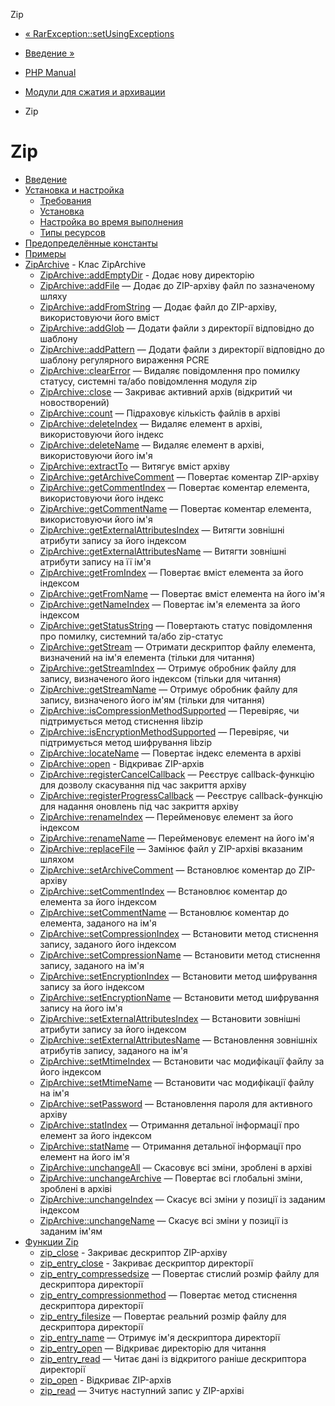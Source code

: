 Zip

-   [« RarException::setUsingExceptions](rarexception.setusingexceptions.html)
    
-   [Введение »](intro.zip.html)
    
-   [PHP Manual](index.html)
    
-   [Модули для сжатия и архивации](refs.compression.html)
    
-   Zip
    

# Zip

-   [Введение](intro.zip.html)
-   [Установка и настройка](zip.setup.html)
    -   [Требования](zip.requirements.html)
    -   [Установка](zip.installation.html)
    -   [Настройка во время выполнения](zip.configuration.html)
    -   [Типы ресурсов](zip.resources.html)
-   [Предопределённые константы](zip.constants.html)
-   [Примеры](zip.examples.html)
-   [ZipArchive](class.ziparchive.html) - Клас ZipArchive
    -   [ZipArchive::addEmptyDir](ziparchive.addemptydir.html) - Додає нову директорію
    -   [ZipArchive::addFile](ziparchive.addfile.html) — Додає до ZIP-архіву файл по зазначеному шляху
    -   [ZipArchive::addFromString](ziparchive.addfromstring.html) — Додає файл до ZIP-архіву, використовуючи його вміст
    -   [ZipArchive::addGlob](ziparchive.addglob.html) — Додати файли з директорії відповідно до шаблону
    -   [ZipArchive::addPattern](ziparchive.addpattern.html) — Додати файли з директорії відповідно до шаблону регулярного вираження PCRE
    -   [ZipArchive::clearError](ziparchive.clearerror.html) — Видаляє повідомлення про помилку статусу, системні та/або повідомлення модуля zip
    -   [ZipArchive::close](ziparchive.close.html) — Закриває активний архів (відкритий чи новостворений)
    -   [ZipArchive::count](ziparchive.count.html) — Підраховує кількість файлів в архіві
    -   [ZipArchive::deleteIndex](ziparchive.deleteindex.html) — Видаляє елемент в архіві, використовуючи його індекс
    -   [ZipArchive::deleteName](ziparchive.deletename.html) — Видаляє елемент в архіві, використовуючи його ім'я
    -   [ZipArchive::extractTo](ziparchive.extractto.html) — Витягує вміст архіву
    -   [ZipArchive::getArchiveComment](ziparchive.getarchivecomment.html) — Повертає коментар ZIP-архіву
    -   [ZipArchive::getCommentIndex](ziparchive.getcommentindex.html) — Повертає коментар елемента, використовуючи його індекс
    -   [ZipArchive::getCommentName](ziparchive.getcommentname.html) — Повертає коментар елемента, використовуючи його ім'я
    -   [ZipArchive::getExternalAttributesIndex](ziparchive.getexternalattributesindex.html) — Витягти зовнішні атрибути запису за його індексом
    -   [ZipArchive::getExternalAttributesName](ziparchive.getexternalattributesname.html) — Витягти зовнішні атрибути запису на її ім'я
    -   [ZipArchive::getFromIndex](ziparchive.getfromindex.html) — Повертає вміст елемента за його індексом
    -   [ZipArchive::getFromName](ziparchive.getfromname.html) — Повертає вміст елемента на його ім'я
    -   [ZipArchive::getNameIndex](ziparchive.getnameindex.html) — Повертає ім'я елемента за його індексом
    -   [ZipArchive::getStatusString](ziparchive.getstatusstring.html) — Повертають статус повідомлення про помилку, системний та/або zip-статус
    -   [ZipArchive::getStream](ziparchive.getstream.html) — Отримати дескриптор файлу елемента, визначений на ім'я елемента (тільки для читання)
    -   [ZipArchive::getStreamIndex](ziparchive.getstreamindex.html) — Отримує обробник файлу для запису, визначеного його індексом (тільки для читання)
    -   [ZipArchive::getStreamName](ziparchive.getstreamname.html) — Отримує обробник файлу для запису, визначеного його ім'ям (тільки для читання)
    -   [ZipArchive::isCompressionMethodSupported](ziparchive.iscompressionmethoddupported.html) — Перевіряє, чи підтримується метод стиснення libzip
    -   [ZipArchive::isEncryptionMethodSupported](ziparchive.isencryptionmethoddupported.html) — Перевіряє, чи підтримується метод шифрування libzip
    -   [ZipArchive::locateName](ziparchive.locatename.html) — Повертає індекс елемента в архіві
    -   [ZipArchive::open](ziparchive.open.html) - Відкриває ZIP-архів
    -   [ZipArchive::registerCancelCallback](ziparchive.registercancelcallback.html) — Реєструє callback-функцію для дозволу скасування під час закриття архіву
    -   [ZipArchive::registerProgressCallback](ziparchive.registerprogresscallback.html) — Реєструє callback-функцію для надання оновлень під час закриття архіву
    -   [ZipArchive::renameIndex](ziparchive.renameindex.html) — Перейменовує елемент за його індексом
    -   [ZipArchive::renameName](ziparchive.renamename.html) — Перейменовує елемент на його ім'я
    -   [ZipArchive::replaceFile](ziparchive.replacefile.html) — Замінює файл у ZIP-архіві вказаним шляхом
    -   [ZipArchive::setArchiveComment](ziparchive.setarchivecomment.html) — Встановлює коментар до ZIP-архіву
    -   [ZipArchive::setCommentIndex](ziparchive.setcommentindex.html) — Встановлює коментар до елемента за його індексом
    -   [ZipArchive::setCommentName](ziparchive.setcommentname.html) — Встановлює коментар до елемента, заданого на ім'я
    -   [ZipArchive::setCompressionIndex](ziparchive.setcompressionindex.html) — Встановити метод стиснення запису, заданого його індексом
    -   [ZipArchive::setCompressionName](ziparchive.setcompressionname.html) — Встановити метод стиснення запису, заданого на ім'я
    -   [ZipArchive::setEncryptionIndex](ziparchive.setencryptionindex.html) — Встановити метод шифрування запису за його індексом
    -   [ZipArchive::setEncryptionName](ziparchive.setencryptionname.html) — Встановити метод шифрування запису на його ім'я
    -   [ZipArchive::setExternalAttributesIndex](ziparchive.setexternalattributesindex.html) — Встановити зовнішні атрибути запису за його індексом
    -   [ZipArchive::setExternalAttributesName](ziparchive.setexternalattributesname.html) — Встановлення зовнішніх атрибутів запису, заданого на ім'я
    -   [ZipArchive::setMtimeIndex](ziparchive.setmtimeindex.html) — Встановити час модифікації файлу за його індексом
    -   [ZipArchive::setMtimeName](ziparchive.setmtimename.html) — Встановити час модифікації файлу на ім'я
    -   [ZipArchive::setPassword](ziparchive.setpassword.html) — Встановлення пароля для активного архіву
    -   [ZipArchive::statIndex](ziparchive.statindex.html) — Отримання детальної інформації про елемент за його індексом
    -   [ZipArchive::statName](ziparchive.statname.html) — Отримання детальної інформації про елемент на його ім'я
    -   [ZipArchive::unchangeAll](ziparchive.unchangeall.html) — Скасовує всі зміни, зроблені в архіві
    -   [ZipArchive::unchangeArchive](ziparchive.unchangearchive.html) — Повертає всі глобальні зміни, зроблені в архіві
    -   [ZipArchive::unchangeIndex](ziparchive.unchangeindex.html) — Скасує всі зміни у позиції із заданим індексом
    -   [ZipArchive::unchangeName](ziparchive.unchangename.html) — Скасує всі зміни у позиції із заданим ім'ям
-   [Функции Zip](ref.zip.html)
    -   [zip\_close](function.zip-close.html) - Закриває дескриптор ZIP-архіву
    -   [zip\_entry\_close](function.zip-entry-close.html) - Закриває дескриптор директорії
    -   [zip\_entry\_compressedsize](function.zip-entry-compressedsize.html) — Повертає стислий розмір файлу для дескриптора директорії
    -   [zip\_entry\_compressionmethod](function.zip-entry-compressionmethod.html) — Повертає метод стиснення дескриптора директорії
    -   [zip\_entry\_filesize](function.zip-entry-filesize.html) — Повертає реальний розмір файлу для дескриптора директорії
    -   [zip\_entry\_name](function.zip-entry-name.html) — Отримує ім'я дескриптора директорії
    -   [zip\_entry\_open](function.zip-entry-open.html) — Відкриває директорію для читання
    -   [zip\_entry\_read](function.zip-entry-read.html) — Читає дані із відкритого раніше дескриптора директорії
    -   [zip\_open](function.zip-open.html) - Відкриває ZIP-архів
    -   [zip\_read](function.zip-read.html) — Зчитує наступний запис у ZIP-архіві